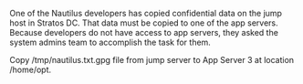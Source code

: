 One of the Nautilus developers has copied confidential data on the jump host in Stratos DC. That data must be copied to one of the app servers. Because developers do not have access to app servers, they asked the system admins team to accomplish the task for them.  



Copy /tmp/nautilus.txt.gpg file from jump server to App Server 3 at location /home/opt.